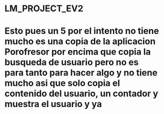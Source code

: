 # LM_PROJECT_EV2

# Esto pues un 5 por el intento no tiene mucho es una copia de la aplicacion Porofresor por encima que copia la busqueda de usuario pero no es para tanto para hacer algo y no tiene mucho asi que solo copia el contenido del usuario, un contador y muestra el usuario y ya
